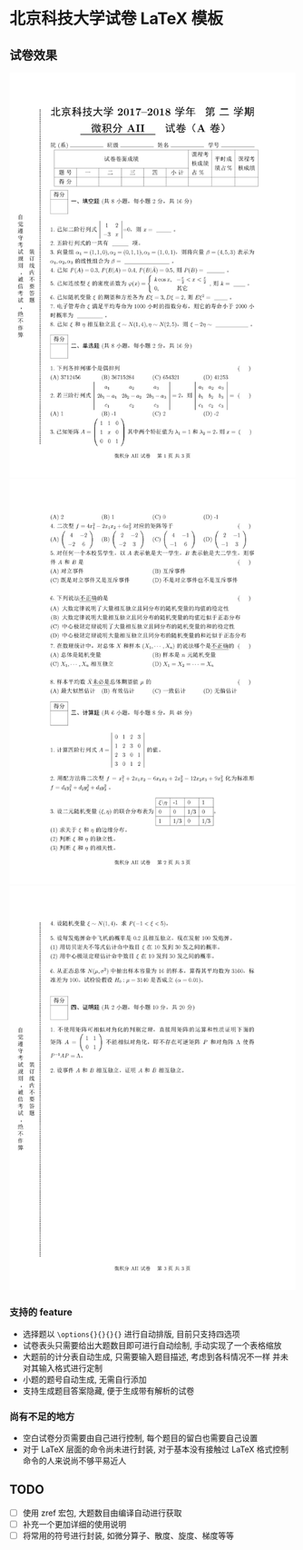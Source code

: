 # 北京科技大学试卷 LaTeX 模板

## 试卷效果
![](USTBExam-demo_1.png)
![](USTBExam-demo_2.png)
![](USTBExam-demo_3.png)

### 支持的 feature

- 选择题以 `\options{}{}{}{}` 进行自动排版, 目前只支持四选项
- 试卷表头只需要给出大题数目即可进行自动绘制, 手动实现了一个表格缩放
- 大题前的计分表自动生成, 只需要输入题目描述, 考虑到各科情况不一样 并未对其输入格式进行定制
- 小题的题号自动生成, 无需自行添加
- 支持生成题目答案隐藏, 便于生成带有解析的试卷

### 尚有不足的地方

- 空白试卷分页需要由自己进行控制, 每个题目的留白也需要自己设置
- 对于 LaTeX 层面的命令尚未进行封装, 对于基本没有接触过 LaTeX 格式控制命令的人来说尚不够平易近人

## TODO

- [ ] 使用 zref 宏包, 大题数目由编译自动进行获取
- [ ] 补充一个更加详细的使用说明
- [ ] 将常用的符号进行封装, 如微分算子、散度、旋度、梯度等等
